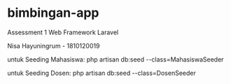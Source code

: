 # bimbingan-app
Assessment 1 Web Framework Laravel

Nisa Hayuningrum - 1810120019

untuk Seeding Mahasiswa: php artisan db:seed --class=MahasiswaSeeder

untuk Seeding Dosen: php artisan db:seed --class=DosenSeeder

